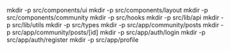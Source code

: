 
mkdir -p src/components/ui
mkdir -p src/components/layout
mkdir -p src/components/community
mkdir -p src/hooks
mkdir -p src/lib/api
mkdir -p src/lib/utils
mkdir -p src/types
mkdir -p src/app/community/posts
mkdir -p src/app/community/posts/[id]
mkdir -p src/app/auth/login
mkdir -p src/app/auth/register
mkdir -p src/app/profile
